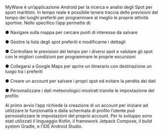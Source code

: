 MyWave è un’applicazione Android per la ricerca e analisi degli Spot per sport marittimi.
In tempo reale è possibile tenere traccia delle previsioni del tempo dei luoghi preferiti per
programmare al meglio le proprie attività sportive. Nello specifico l’app permette di:

● Navigare sulla mappa per cercare punti di interesse da salvare

● Gestire la lista degli spot preferiti e modificarne i dettagli

● Controllare le previsioni del tempo per i diversi spot e valutare gli spot con le migliori
condizioni per programmare le proprie escursioni

● Collegarsi a Google Maps per aprire un itinerario con destinazione un luogo tra i
preferiti

● Creare un account per salvare i propri spot ed evitare la perdita dei dati

● Personalizzare i dati meteorologici mostrati tramite le impostazione del profilo

Al primo avvio l’app richiede la creazione di un account per iniziare ad utilizzare le
funzionalità e dalla schermata di profilo l’utente può personalizzare le impostazioni del
proprio account.
Per lo sviluppo sono stati utilizzati il linguaggio Kotlin, il framework Jetpack Compose, il
build system Gradle, e l’IDE Android Studio.
